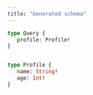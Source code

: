 ```yaml
---
title: "Generated schema"
---
```


```graphql
type Query {
   profile: Profile!
}


type Profile {
   name: String!
   age: Int!
}
```
